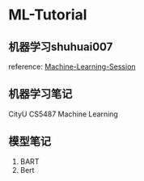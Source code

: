 # ML-Tutorial


## 机器学习shuhuai007
reference: [Machine-Learning-Session](https://github.com/shuhuai007/Machine-Learning-Session)

## 机器学习笔记
CityU CS5487 Machine Learning

## 模型笔记
1. BART
2. Bert
